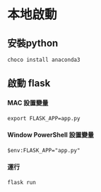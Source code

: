 # 本地啟動
## 安裝python
```sh=
choco install anaconda3
```

## 啟動 flask
#### MAC 設置變量
```sh=
export FLASK_APP=app.py
```
#### Window PowerShell 設置變量
```sh=
$env:FLASK_APP="app.py"
```
#### 運行
```sh=
flask run
```